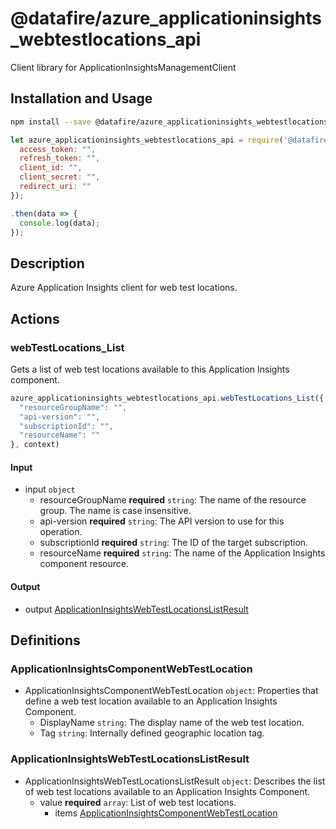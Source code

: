 # @datafire/azure_applicationinsights_webtestlocations_api

Client library for ApplicationInsightsManagementClient

## Installation and Usage
```bash
npm install --save @datafire/azure_applicationinsights_webtestlocations_api
```
```js
let azure_applicationinsights_webtestlocations_api = require('@datafire/azure_applicationinsights_webtestlocations_api').create({
  access_token: "",
  refresh_token: "",
  client_id: "",
  client_secret: "",
  redirect_uri: ""
});

.then(data => {
  console.log(data);
});
```

## Description

Azure Application Insights client for web test locations.

## Actions

### webTestLocations_List
Gets a list of web test locations available to this Application Insights component.


```js
azure_applicationinsights_webtestlocations_api.webTestLocations_List({
  "resourceGroupName": "",
  "api-version": "",
  "subscriptionId": "",
  "resourceName": ""
}, context)
```

#### Input
* input `object`
  * resourceGroupName **required** `string`: The name of the resource group. The name is case insensitive.
  * api-version **required** `string`: The API version to use for this operation.
  * subscriptionId **required** `string`: The ID of the target subscription.
  * resourceName **required** `string`: The name of the Application Insights component resource.

#### Output
* output [ApplicationInsightsWebTestLocationsListResult](#applicationinsightswebtestlocationslistresult)



## Definitions

### ApplicationInsightsComponentWebTestLocation
* ApplicationInsightsComponentWebTestLocation `object`: Properties that define a web test location available to an Application Insights Component.
  * DisplayName `string`: The display name of the web test location.
  * Tag `string`: Internally defined geographic location tag.

### ApplicationInsightsWebTestLocationsListResult
* ApplicationInsightsWebTestLocationsListResult `object`: Describes the list of web test locations available to an Application Insights Component.
  * value **required** `array`: List of web test locations.
    * items [ApplicationInsightsComponentWebTestLocation](#applicationinsightscomponentwebtestlocation)


